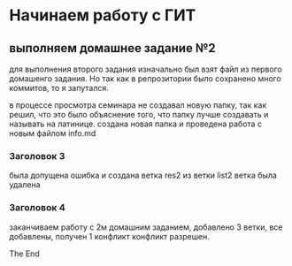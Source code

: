 # Начинаем работу с ГИТ
## выполняем домашнее задание №2

для выполнения второго задания изначально был взят файл из первого домашенго задания.
Но так как в репрозитории было сохранено много коммитов, то я запутался.

в процессе просмотра семинара не создавал новую папку, так как решил, что это было объяснение того, что папку лучше создавать и называть на латинице.
создана новая папка и проведена работа с новым файлом info.md

### Заголовок 3

была допущена ошибка и создана ветка res2 из ветки list2
ветка была удалена
 
### Заголовок 4

заканчиваем работу с 2м домашним заданием, добавлено 3 ветки, все добавлены, получен 1 конфликт
конфликт разрешен. 


The End
